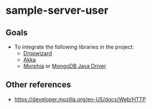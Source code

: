 # sample-server-user

## Goals
- To integrate the following libraries in the project:
    - [Dropwizard](https://www.dropwizard.io/)
    - [Akka](https://akka.io/)
    - [Morphia](http://mongodb.github.io/morphia/) or [MongoDB Java Driver](https://mongodb.github.io/mongo-java-driver/)

## Other references
- https://developer.mozilla.org/en-US/docs/Web/HTTP
